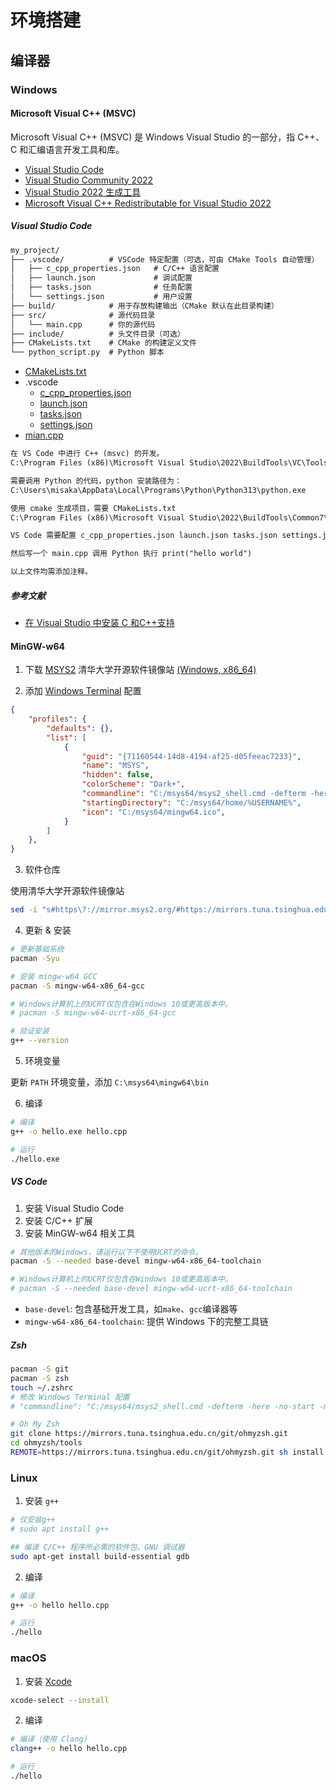 # 环境搭建

## 编译器

### Windows

#### Microsoft Visual C++ (MSVC)

Microsoft Visual C++ (MSVC) 是 Windows Visual Studio 的一部分，指 C++、C 和汇编语言开发工具和库。

- [Visual Studio Code](https://code.visualstudio.com/Download)
- [Visual Studio Community 2022](https://visualstudio.microsoft.com/zh-hans/downloads/)
- [Visual Studio 2022 生成工具](https://aka.ms/vs/17/release/vs_BuildTools.exe)
- [Microsoft Visual C++ Redistributable for Visual Studio 2022](https://aka.ms/vs/17/release/VC_redist.x64.exe)

##### Visual Studio Code

```txt
my_project/
├── .vscode/          # VSCode 特定配置（可选，可由 CMake Tools 自动管理）
│   ├── c_cpp_properties.json   # C/C++ 语言配置
│   ├── launch.json             # 调试配置
│   ├── tasks.json              # 任务配置
│   └── settings.json           # 用户设置
├── build/            # 用于存放构建输出（CMake 默认在此目录构建）
├── src/              # 源代码目录
│   └── main.cpp      # 你的源代码
├── include/          # 头文件目录（可选）
├── CMakeLists.txt    # CMake 的构建定义文件
└── python_script.py  # Python 脚本
```

- [CMakeLists.txt](./my_project/CMakeLists.txt)
- .vscode
  - [c_cpp_properties.json](./my_project/.vscode/c_cpp_properties.json)
  - [launch.json](./my_project/.vscode/launch.json)
  - [tasks.json](./my_project/.vscode/tasks.json)
  - [settings.json](./my_project/.vscode/settings.json)
- [mian.cpp](./my_project/src/main.cpp)

```txt
在 VS Code 中进行 C++ (msvc) 的开发。
C:\Program Files (x86)\Microsoft Visual Studio\2022\BuildTools\VC\Tools\MSVC\14.44.35207\bin\Hostx86\x86\cl.exe

需要调用 Python 的代码，python 安装路径为：
C:\Users\misaka\AppData\Local\Programs\Python\Python313\python.exe

使用 cmake 生成项目，需要 CMakeLists.txt
C:\Program Files (x86)\Microsoft Visual Studio\2022\BuildTools\Common7\IDE\CommonExtensions\Microsoft\CMake\CMake\bin\cmake.exe

VS Code 需要配置 c_cpp_properties.json launch.json tasks.json settings.json 这四个文件。

然后写一个 main.cpp 调用 Python 执行 print("hello world")

以上文件均需添加注释。
```

##### 参考文献

- [在 Visual Studio 中安装 C 和C++支持](https://learn.microsoft.com/zh-cn/cpp/build/vscpp-step-0-installation)

#### MinGW-w64

1. 下载 [MSYS2](https://www.msys2.org/)
清华大学开源软件镜像站 [(Windows, x86_64)](https://mirrors.tuna.tsinghua.edu.cn/msys2/distrib/msys2-x86_64-latest.exe)

2. 添加 [Windows Terminal](https://www.msys2.org/docs/terminals/) 配置

```json
{
    "profiles": {
        "defaults": {},
        "list": [
            {
                "guid": "{71160544-14d8-4194-af25-d05feeac7233}",
                "name": "MSYS",
                "hidden": false,
                "colorScheme": "Dark+",
                "commandline": "C:/msys64/msys2_shell.cmd -defterm -here -no-start -mingw64",
                "startingDirectory": "C:/msys64/home/%USERNAME%",
                "icon": "C:/msys64/mingw64.ico",
            }
        ]
    },
}
```

3. 软件仓库

使用清华大学开源软件镜像站

```bash
sed -i "s#https\?://mirror.msys2.org/#https://mirrors.tuna.tsinghua.edu.cn/msys2/#g" /etc/pacman.d/mirrorlist*
```

4. 更新 & 安装

```bash
# 更新基础系统
pacman -Syu

# 安装 mingw-w64 GCC
pacman -S mingw-w64-x86_64-gcc

# Windows计算机上的UCRT仅包含在Windows 10或更高版本中。
# pacman -S mingw-w64-ucrt-x86_64-gcc

# 验证安装
g++ --version
```

5. 环境变量

更新 `PATH` 环境变量，添加 `C:\msys64\mingw64\bin`

6. 编译

```bash
# 编译
g++ -o hello.exe hello.cpp

# 运行
./hello.exe
```

##### VS Code

1. 安装 Visual Studio Code
2. 安装 C/C++ 扩展
3. 安装 MinGW-w64 相关工具

```bash
# 其他版本的Windows，请运行以下不使用UCRT的命令。
pacman -S --needed base-devel mingw-w64-x86_64-toolchain

# Windows计算机上的UCRT仅包含在Windows 10或更高版本中。
# pacman -S --needed base-devel mingw-w64-ucrt-x86_64-toolchain
```

- `base-devel`: 包含基础开发工具，如`make`、`gcc`编译器等
- `mingw-w64-x86_64-toolchain`: 提供 Windows 下的完整工具链

##### Zsh

```bash
pacman -S git
pacman -S zsh
touch ~/.zshrc
# 修改 Windows Terminal 配置
# "commandline": "C:/msys64/msys2_shell.cmd -defterm -here -no-start -mingw64 -shell zsh",

# Oh My Zsh
git clone https://mirrors.tuna.tsinghua.edu.cn/git/ohmyzsh.git
cd ohmyzsh/tools
REMOTE=https://mirrors.tuna.tsinghua.edu.cn/git/ohmyzsh.git sh install.sh
```

### Linux

1. 安装 `g++`

```bash
# 仅安装g++
# sudo apt install g++

## 编译 C/C++ 程序所必需的软件包、GNU 调试器
sudo apt-get install build-essential gdb
```

2. 编译

```bash
# 编译
g++ -o hello hello.cpp

# 运行
./hello
```

### macOS

1. 安装 [Xcode](https://developer.apple.com/xcode/resources/)

```bash
xcode-select --install
```

2. 编译

```bash
# 编译（使用 Clang）
clang++ -o hello hello.cpp

# 运行
./hello
```
